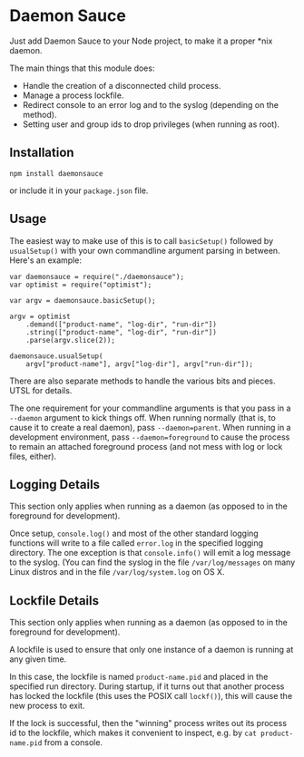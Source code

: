 Daemon Sauce
============

Just add Daemon Sauce to your Node project, to make it a proper *nix
daemon.

The main things that this module does:

* Handle the creation of a disconnected child process.
* Manage a process lockfile.
* Redirect console to an error log and to the syslog (depending on the method).
* Setting user and group ids to drop privileges (when running as root).

Installation
------------

    npm install daemonsauce

or include it in your `package.json` file.

Usage
-----

The easiest way to make use of this is to call `basicSetup()` followed
by `usualSetup()` with your own commandline argument parsing in between.
Here's an example:

    var daemonsauce = require("./daemonsauce");
    var optimist = require("optimist");

    var argv = daemonsauce.basicSetup();

    argv = optimist
        .demand(["product-name", "log-dir", "run-dir"])
        .string(["product-name", "log-dir", "run-dir"])
        .parse(argv.slice(2));

    daemonsauce.usualSetup(
        argv["product-name"], argv["log-dir"], argv["run-dir"]);

There are also separate methods to handle the various bits and pieces.
UTSL for details.

The one requirement for your commandline arguments is that you pass in
a `--daemon` argument to kick things off. When running
normally (that is, to cause it to create a real daemon), pass
`--daemon=parent`. When running in a development environment,
pass `--daemon=foreground` to cause the process to remain an attached
foreground process (and not mess with log or lock files, either).

Logging Details
---------------

This section only applies when running as a daemon (as opposed to in
the foreground for development).

Once setup, `console.log()` and most of the other standard logging
functions will write to a file called `error.log` in the specified
logging directory. The one exception is that `console.info()` will
emit a log message to the syslog. (You can find the syslog in the
file `/var/log/messages` on many Linux distros and in the file
`/var/log/system.log` on OS X.

Lockfile Details
----------------

This section only applies when running as a daemon (as opposed to in
the foreground for development).

A lockfile is used to ensure that only one instance of a daemon is
running at any given time.

In this case, the lockfile is named `product-name.pid` and placed in
the specified run directory. During startup, if it turns out that
another process has locked the lockfile (this uses the POSIX call
`lockf()`), this will cause the new process to exit.

If the lock is successful, then the "winning" process writes out its
process id to the lockfile, which makes it convenient to inspect,
e.g. by `cat product-name.pid` from a console.
